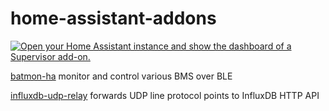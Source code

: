 # home-assistant-addons

  [![Open your Home Assistant instance and show the dashboard of a Supervisor add-on.](https://my.home-assistant.io/badges/supervisor_addon.svg)](https://my.home-assistant.io/redirect/supervisor_addon/?addon=2af0a32d_batmon&repository_url=https%3A%2F%2Fgithub.com%2mejo83%2Fhome-assistant-addons2)

[batmon-ha](https://github.com/mejo83/home-assistant-addons) monitor and control various BMS over BLE

[influxdb-udp-relay](https://github.com/fl4p/influxdb-udp-relay/) forwards UDP line protocol points to InfluxDB HTTP API
